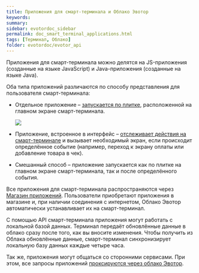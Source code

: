 ```yaml
---
title: Приложения для смарт-терминала и Облако Эвотор
keywords:
summary:
sidebar: evotordoc_sidebar
permalink: doc_smart_terminal_applications.html
tags: [Терминал, Облако]
folder: evotordoc/evotor_api
---
```


Приложения для смарт-терминала можно делятся на JS-приложения (созданные на языке JavaScript) и Java-приложения (созданные на языке Java).

Оба типа приложений различаются по способу представления для пользователя смарт-терминала:

*   Отдельное приложение – [запускается по плитке](./doc_smart_terminal_app_tile.html), расположенной на главном экране смарт-терминала.

    ![](images\Tile_example.png)

*   Приложение, встроенное в интерфейс – [отслеживает действия на смарт-терминале](./doc_receipt_interactions.html) и вызывает необходимый экран, если происходит определённое событие (например, переход к экрану оплаты или добавление товара в чек).

*   Смешанный способ – приложение запускается как по плитке на главном экране смарт-терминала, так и после определённого события.

Все приложения для смарт-терминала распространяются через [Магазин приложений](https://market.evotor.ru/). Пользователи приобретают приложения в магазине и, при наличии соединения с интернетом, Облако Эвотор автоматически устанавливает их на смарт-терминал.

С помощью API смарт-терминала приложения могут работать с локальной базой данных. Терминал передаёт обновлённые данные в облако сразу после того, как вы вносите изменения. Чтобы получить из Облака обновлённые данные, смарт-терминал синхронизирует локальную базу данных каждые четыре часа.

Так же, приложения могут общаться со сторонними сервисами. При этом, все запросы приложений [проксируются через облако Эвотор](./doc_cloud_proxy.html).

